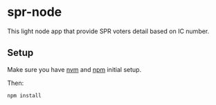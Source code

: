 spr-node
========
This light node app that provide SPR voters detail based on IC number.

Setup
-----

Make sure you have [nvm](https://github.com/creationix/nvm) and [npm](https://github.com/creationix/nvm) initial setup.

Then:

    npm install


